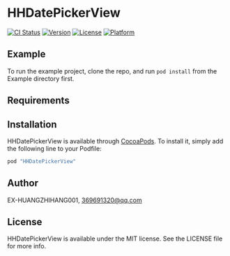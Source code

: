 # HHDatePickerView

[![CI Status](http://img.shields.io/travis/EX-HUANGZHIHANG001/HHDatePickerView.svg?style=flat)](https://travis-ci.org/EX-HUANGZHIHANG001/HHDatePickerView)
[![Version](https://img.shields.io/cocoapods/v/HHDatePickerView.svg?style=flat)](http://cocoapods.org/pods/HHDatePickerView)
[![License](https://img.shields.io/cocoapods/l/HHDatePickerView.svg?style=flat)](http://cocoapods.org/pods/HHDatePickerView)
[![Platform](https://img.shields.io/cocoapods/p/HHDatePickerView.svg?style=flat)](http://cocoapods.org/pods/HHDatePickerView)

## Example

To run the example project, clone the repo, and run `pod install` from the Example directory first.

## Requirements

## Installation

HHDatePickerView is available through [CocoaPods](http://cocoapods.org). To install
it, simply add the following line to your Podfile:

```ruby
pod "HHDatePickerView"
```

## Author

EX-HUANGZHIHANG001, 369691320@qq.com

## License

HHDatePickerView is available under the MIT license. See the LICENSE file for more info.
